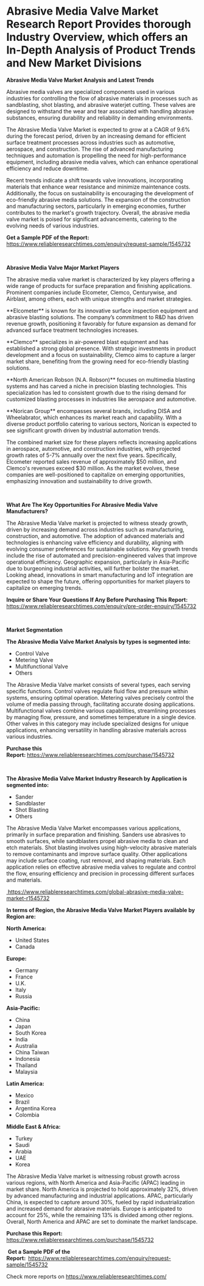 <p><h1>Abrasive Media Valve Market Research Report Provides thorough Industry Overview, which offers an In-Depth Analysis of Product Trends and New Market Divisions</h1></p><p><strong>Abrasive Media Valve Market Analysis and Latest Trends</strong></p>
<p><p>Abrasive media valves are specialized components used in various industries for controlling the flow of abrasive materials in processes such as sandblasting, shot blasting, and abrasive waterjet cutting. These valves are designed to withstand the wear and tear associated with handling abrasive substances, ensuring durability and reliability in demanding environments.</p><p>The Abrasive Media Valve Market is expected to grow at a CAGR of 9.6% during the forecast period, driven by an increasing demand for efficient surface treatment processes across industries such as automotive, aerospace, and construction. The rise of advanced manufacturing techniques and automation is propelling the need for high-performance equipment, including abrasive media valves, which can enhance operational efficiency and reduce downtime.</p><p>Recent trends indicate a shift towards valve innovations, incorporating materials that enhance wear resistance and minimize maintenance costs. Additionally, the focus on sustainability is encouraging the development of eco-friendly abrasive media solutions. The expansion of the construction and manufacturing sectors, particularly in emerging economies, further contributes to the market's growth trajectory. Overall, the abrasive media valve market is poised for significant advancements, catering to the evolving needs of various industries.</p></p>
<p><strong>Get a Sample PDF of the Report:&nbsp;</strong> <a href="https://www.reliableresearchtimes.com/enquiry/request-sample/1545732?utm_campaign=2866&utm_medium=2&utm_source=Github&utm_content=ia&utm_term=27022025&utm_id=abrasive-media-valve">https://www.reliableresearchtimes.com/enquiry/request-sample/1545732</a></p>
<p>&nbsp;</p>
<p><strong>Abrasive Media Valve Major Market Players</strong></p>
<p><p>The abrasive media valve market is characterized by key players offering a wide range of products for surface preparation and finishing applications. Prominent companies include Elcometer, Clemco, Centurywise, and Airblast, among others, each with unique strengths and market strategies.</p><p>**Elcometer** is known for its innovative surface inspection equipment and abrasive blasting solutions. The company’s commitment to R&D has driven revenue growth, positioning it favorably for future expansion as demand for advanced surface treatment technologies increases.</p><p>**Clemco** specializes in air-powered blast equipment and has established a strong global presence. With strategic investments in product development and a focus on sustainability, Clemco aims to capture a larger market share, benefiting from the growing need for eco-friendly blasting solutions.</p><p>**North American Robson (N.A. Robson)** focuses on multimedia blasting systems and has carved a niche in precision blasting technologies. This specialization has led to consistent growth due to the rising demand for customized blasting processes in industries like aerospace and automotive.</p><p>**Norican Group** encompasses several brands, including DISA and Wheelabrator, which enhances its market reach and capability. With a diverse product portfolio catering to various sectors, Norican is expected to see significant growth driven by industrial automation trends.</p><p>The combined market size for these players reflects increasing applications in aerospace, automotive, and construction industries, with projected growth rates of 5-7% annually over the next five years. Specifically, Elcometer reported sales revenue of approximately $50 million, and Clemco's revenues exceed $30 million. As the market evolves, these companies are well-positioned to capitalize on emerging opportunities, emphasizing innovation and sustainability to drive growth.</p></p>
<p>&nbsp;</p>
<p><strong>What Are The Key Opportunities For Abrasive Media Valve Manufacturers?</strong></p>
<p><p>The Abrasive Media Valve market is projected to witness steady growth, driven by increasing demand across industries such as manufacturing, construction, and automotive. The adoption of advanced materials and technologies is enhancing valve efficiency and durability, aligning with evolving consumer preferences for sustainable solutions. Key growth trends include the rise of automated and precision-engineered valves that improve operational efficiency. Geographic expansion, particularly in Asia-Pacific due to burgeoning industrial activities, will further bolster the market. Looking ahead, innovations in smart manufacturing and IoT integration are expected to shape the future, offering opportunities for market players to capitalize on emerging trends.</p></p>
<p><strong>Inquire or Share Your Questions If Any Before Purchasing This Report:</strong> <a href="https://www.reliableresearchtimes.com/enquiry/pre-order-enquiry/1545732?utm_campaign=2866&utm_medium=2&utm_source=Github&utm_content=ia&utm_term=27022025&utm_id=abrasive-media-valve">https://www.reliableresearchtimes.com/enquiry/pre-order-enquiry/1545732</a></p>
<p>&nbsp;</p>
<p><strong>Market Segmentation</strong></p>
<p><strong>The Abrasive Media Valve Market Analysis by types is segmented into:</strong></p>
<p><ul><li>Control Valve</li><li>Metering Valve</li><li>Multifunctional Valve</li><li>Others</li></ul></p>
<p><p>The Abrasive Media Valve market consists of several types, each serving specific functions. Control valves regulate fluid flow and pressure within systems, ensuring optimal operation. Metering valves precisely control the volume of media passing through, facilitating accurate dosing applications. Multifunctional valves combine various capabilities, streamlining processes by managing flow, pressure, and sometimes temperature in a single device. Other valves in this category may include specialized designs for unique applications, enhancing versatility in handling abrasive materials across various industries.</p></p>
<p><strong>Purchase this Report:&nbsp;</strong><a href="https://www.reliableresearchtimes.com/purchase/1545732?utm_campaign=2866&utm_medium=2&utm_source=Github&utm_content=ia&utm_term=27022025&utm_id=abrasive-media-valve">https://www.reliableresearchtimes.com/purchase/1545732</a></p>
<p>&nbsp;</p>
<p><strong>The Abrasive Media Valve Market Industry Research by Application is segmented into:</strong></p>
<p><ul><li>Sander</li><li>Sandblaster</li><li>Shot Blasting</li><li>Others</li></ul></p>
<p><p>The Abrasive Media Valve Market encompasses various applications, primarily in surface preparation and finishing. Sanders use abrasives to smooth surfaces, while sandblasters propel abrasive media to clean and etch materials. Shot blasting involves using high-velocity abrasive materials to remove contaminants and improve surface quality. Other applications may include surface coating, rust removal, and shaping materials. Each application relies on effective abrasive media valves to regulate and control the flow, ensuring efficiency and precision in processing different surfaces and materials.</p></p>
<p><a href="https://www.reliableresearchtimes.com/global-abrasive-media-valve-market-r1545732?utm_campaign=2866&utm_medium=2&utm_source=Github&utm_content=ia&utm_term=27022025&utm_id=abrasive-media-valve">&nbsp;https://www.reliableresearchtimes.com/global-abrasive-media-valve-market-r1545732</a></p>
<p><strong>In terms of Region, the Abrasive Media Valve Market Players available by Region are:</strong></p>
<p>
    <p> <strong> North America: </strong>
        <ul>
            <li>United States</li>
            <li>Canada</li>
        </ul>
        </p> 
    <p> <strong> Europe: </strong>
        <ul>
            <li>Germany</li>
            <li>France</li>
            <li>U.K.</li>
            <li>Italy</li>
            <li>Russia</li>
        </ul>
        </p> 
    <p> <strong> Asia-Pacific: </strong>
        <ul>
            <li>China</li>
            <li>Japan</li>
            <li>South Korea</li>
            <li>India</li>
            <li>Australia</li>
            <li>China Taiwan</li>
            <li>Indonesia</li>
            <li>Thailand</li>
            <li>Malaysia</li>
        </ul>
        </p> 
    <p> <strong> Latin America: </strong>
        <ul>
            <li>Mexico</li>
            <li>Brazil</li>
            <li>Argentina Korea</li>
            <li>Colombia</li>
        </ul>
        </p> 
    <p> <strong> Middle East & Africa: </strong>
        <ul>
            <li>Turkey</li>
            <li>Saudi</li>
            <li>Arabia</li>
            <li>UAE</li>
            <li>Korea</li>
        </ul>
    </p>
    </p>
<p><p>The Abrasive Media Valve market is witnessing robust growth across various regions, with North America and Asia-Pacific (APAC) leading in market share. North America is projected to hold approximately 32%, driven by advanced manufacturing and industrial applications. APAC, particularly China, is expected to capture around 30%, fueled by rapid industrialization and increased demand for abrasive materials. Europe is anticipated to account for 25%, while the remaining 13% is divided among other regions. Overall, North America and APAC are set to dominate the market landscape.</p></p>
<p><strong>Purchase this Report: </strong><a href="https://www.reliableresearchtimes.com/purchase/1545732?utm_campaign=2866&utm_medium=2&utm_source=Github&utm_content=ia&utm_term=27022025&utm_id=abrasive-media-valve">https://www.reliableresearchtimes.com/purchase/1545732</a></p>
<p>&nbsp;<strong>Get a Sample PDF of the Report:&nbsp;&nbsp;</strong><a href="https://www.reliableresearchtimes.com/enquiry/request-sample/1545732?utm_campaign=2866&utm_medium=2&utm_source=Github&utm_content=ia&utm_term=27022025&utm_id=abrasive-media-valve">https://www.reliableresearchtimes.com/enquiry/request-sample/1545732</a></p>
<p><strong></strong></p>
<p>Check more reports on <a href="https://www.reliableresearchtimes.com/?utm_campaign=2866&utm_medium=2&utm_source=Github&utm_content=ia&utm_term=27022025&utm_id=abrasive-media-valve">https://www.reliableresearchtimes.com/</a></p>